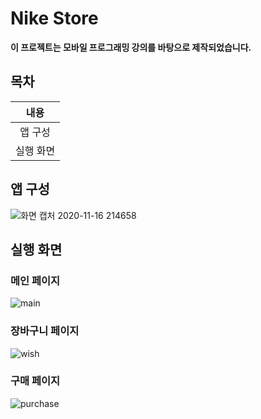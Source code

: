 # Nike Store

**이 프로젝트는 모바일 프로그래밍 강의를 바탕으로 제작되었습니다.**

## 목차

|   내용    |
| :-------: |
| 앱 구성 |
| 실행 화면  |


## 앱 구성


![화면 캡처 2020-11-16 214658](https://user-images.githubusercontent.com/28584213/99254176-48953000-2855-11eb-8859-71fd78601cc5.png)


## 실행 화면

### 메인 페이지

![main](https://user-images.githubusercontent.com/28584213/99253872-d3c1f600-2854-11eb-9b76-a39fd7900343.png)


### 장바구니 페이지

![wish](https://user-images.githubusercontent.com/28584213/99253876-d4f32300-2854-11eb-9c96-a92018082f40.png)


### 구매 페이지

![purchase](https://user-images.githubusercontent.com/28584213/99253877-d58bb980-2854-11eb-91be-4f3b367f5bec.png)
